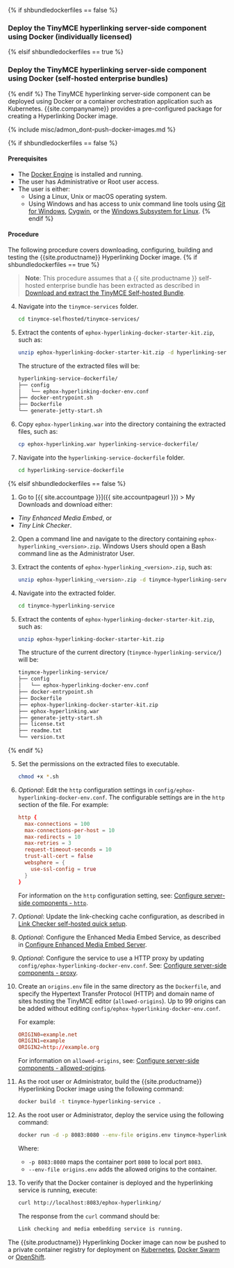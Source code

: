 {% if shbundledockerfiles == false %}
### Deploy the TinyMCE hyperlinking server-side component using Docker (individually licensed)
{% elsif shbundledockerfiles == true %}
### Deploy the TinyMCE hyperlinking server-side component using Docker (self-hosted enterprise bundles)
{% endif %}
The TinyMCE hyperlinking server-side component can be deployed using Docker or a container orchestration application such as Kubernetes. {{site.companyname}} provides a pre-configured package for creating a Hyperlinking Docker image.

{% include misc/admon_dont-push-docker-images.md %}

{% if shbundledockerfiles == false %}

#### Prerequisites

* The [Docker Engine](https://docs.docker.com/engine/docker-overview/) is installed and running.
* The user has Administrative or Root user access.
* The user is either:
  * Using a Linux, Unix or macOS operating system.
  * Using Windows and has access to unix command line tools using [Git for Windows](https://gitforwindows.org/), [Cygwin](https://www.cygwin.com/), or the [Windows Subsystem for Linux](https://docs.microsoft.com/en-us/windows/wsl/install-win10).
{% endif %}

#### Procedure

The following procedure covers downloading, configuring, building and testing the {{site.productname}} Hyperlinking Docker image.
{% if shbundledockerfiles == true %}
> **Note**: This procedure assumes that a {{ site.productname }} self-hosted enterprise bundle has been extracted as described in [Download and extract the TinyMCE Self-hosted Bundle](#downloadandextractthetinymceself-hostedbundle).

4. Navigate into the `tinymce-services` folder.

    ```sh
    cd tinymce-selfhosted/tinymce-services/
    ```

5. Extract the contents of `ephox-hyperlinking-docker-starter-kit.zip`, such as:

    ```sh
    unzip ephox-hyperlinking-docker-starter-kit.zip -d hyperlinking-service-dockerfile
    ```

    The structure of the extracted files will be:

    ```sh
    hyperlinking-service-dockerfile/
    ├── config
    │   └── ephox-hyperlinking-docker-env.conf
    ├── docker-entrypoint.sh
    ├── Dockerfile
    └── generate-jetty-start.sh
    ```

6. Copy `ephox-hyperlinking.war` into the directory containing the extracted files, such as:

    ```sh
    cp ephox-hyperlinking.war hyperlinking-service-dockerfile/
    ```

4. Navigate into the `hyperlinking-service-dockerfile` folder.

    ```sh
    cd hyperlinking-service-dockerfile
    ```

{% elsif shbundledockerfiles == false %}
1. Go to [{{ site.accountpage }}]({{ site.accountpageurl }}) > My Downloads
and download either:

  * _Tiny Enhanced Media Embed_, or
  * _Tiny Link Checker_.

2. Open a command line and navigate to the directory containing `ephox-hyperlinking_<version>.zip`. Windows Users should open a Bash command line as the Administrator User.
3. Extract the contents of `ephox-hyperlinking_<version>.zip`, such as:

    ```sh
    unzip ephox-hyperlinking_<version>.zip -d tinymce-hyperlinking-service
    ```

4. Navigate into the extracted folder.

    ```sh
    cd tinymce-hyperlinking-service
    ```

5. Extract the contents of `ephox-hyperlinking-docker-starter-kit.zip`, such as:

    ```sh
    unzip ephox-hyperlinking-docker-starter-kit.zip
    ```

    The structure of the current directory (`tinymce-hyperlinking-service/`) will be:

    ```sh
    tinymce-hyperlinking-service/
    ├── config
    │   └── ephox-hyperlinking-docker-env.conf
    ├── docker-entrypoint.sh
    ├── Dockerfile
    ├── ephox-hyperlinking-docker-starter-kit.zip
    ├── ephox-hyperlinking.war
    ├── generate-jetty-start.sh
    ├── license.txt
    ├── readme.txt
    └── version.txt
    ```
{% endif %}

5. Set the permissions on the extracted files to executable.

    ```sh
    chmod +x *.sh
    ```

6. _Optional_: Edit the `http` configuration settings in `config/ephox-hyperlinking-docker-env.conf`. The configurable settings are in the `http` section of the file. For example:

    ```conf
    http {
      max-connections = 100
      max-connections-per-host = 10
      max-redirects = 10
      max-retries = 3
      request-timeout-seconds = 10
      trust-all-cert = false
      websphere = {
        use-ssl-config = true
      }
    }
    ```

    For information on the `http` configuration setting, see: [Configure server-side components - `http`]({{site.baseurl}}/how-to-guides/premium-server-side-guide/configure/#httpoptional).

1. _Optional_: Update the link-checking cache configuration, as described in [Link Checker self-hosted quick setup]({{site.baseurl}}/how-to-guides/premium-server-side-guide/configure/#hyperlinkingservicesettings).
1. _Optional_: Configure the Enhanced Media Embed Service, as described in [Configure Enhanced Media Embed Server]({{site.baseurl}}/plugins/premium/mediaembed/mediaembed-server-config/).
1. _Optional_: Configure the service to use a HTTP proxy by updating `config/ephox-hyperlinking-docker-env.conf`. See: [Configure server-side components - proxy]({{site.baseurl}}/how-to-guides/premium-server-side-guide/configure/#proxyoptional).
1. Create an `origins.env` file in the same directory as the `Dockerfile`, and specify the Hypertext Transfer Protocol (HTTP) and domain name of sites hosting the TinyMCE editor (`allowed-origins`). Up to 99 origins can be added without editing `config/ephox-hyperlinking-docker-env.conf`.

    For example:

    ```conf
    ORIGIN0=example.net
    ORIGIN1=example
    ORIGIN2=http://example.org
    ```

    For information on `allowed-origins`, see: [Configure server-side components - allowed-origins]({{site.baseurl}}/how-to-guides/premium-server-side-guide/configure/#allowed-originsrequired).

2. As the root user or Administrator, build the {{site.productname}} Hyperlinking Docker image using the following command:

    ```sh
    docker build -t tinymce-hyperlinking-service .
    ```

3. As the root user or Administrator, deploy the service using the following command:

    ```sh
    docker run -d -p 8083:8080 --env-file origins.env tinymce-hyperlinking-service
    ```

    Where:

    * `-p 8083:8080` maps the container port `8080` to local port `8083`.
    * `--env-file origins.env` adds the allowed origins to the container.

4.  To verify that the Docker container is deployed and the hyperlinking service is running, execute:

    ```sh
    curl http://localhost:8083/ephox-hyperlinking/
    ```

    The response from the `curl` command should be:

    ```sh
    Link checking and media embedding service is running.
    ```

The {{site.productname}} Hyperlinking Docker image can now be pushed to a private container registry for deployment on [Kubernetes](https://kubernetes.io/), [Docker Swarm](https://docs.docker.com/engine/swarm/) or [OpenShift](https://www.openshift.com/).